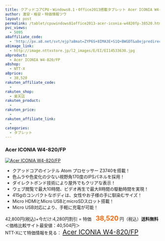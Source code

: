 ```yaml
---
title: クアッドコアCPU・Windows8.1・Office2013搭載タブレット Acer ICONIA W4-820/FP 特価38,520円！送料無料！
author: 激安・格安・特価情報ツウ
layout: post
permalink: /tablet/cpuwindows81office2013-acer-iconia-w4820fp-38520.html
pvc_views:
  - 5095
a8affiliate_code:
  - 'http://px.a8.net/svt/ejp?a8mat=ZYP6S+8IMA3E+S1Q+BWGDT&a8ejpredirect=http://nttxstore.jp/_II_EI14533630'
a8image_link:
  - http://image.nttxstore.jp/l2_images/E/EI/EI14533630.jpg
a8product:
  - Acer ICONIA W4-820/FP
a8shop:
  - NTT-X
a8price:
  - 38,520
rakuten_affiliate_code:
  - 
rakuten_shop:
  - 楽天店
rakuten_product:
  - 
rakuten_price:
  - 
rakuten_affiliate_link:
  - 
categories:
  - タブレット
---
```

### Acer ICONIA W4-820/FP

<div class="img-bg2 img_L">
  <a title="Acer ICONIA W4-820/FP" href="http://px.a8.net/svt/ejp?a8mat=ZYP6S+8IMA3E+S1Q+BWGDT&a8ejpredirect=http://nttxstore.jp/_II_EI14533630" target="_blank"><img src="http://i0.wp.com/image.nttxstore.jp/l2_images/E/EI/EI14533630.jpg?resize=120%2C120" border="0" alt="Acer ICONIA W4-820/FP" style="border: 0pt none;" data-recalc-dims="1" /></a>
</div>

<!--more-->

  * クアッドコアのインテル Atom プロセッサー Z3740を搭載！
  * 色ムラや色変化の少ない視野角170度のIPSパネルを採用！
  * ダイレクトボンド技術により屋外でもクリアな表示！
  * ウェブ閲覧で最大10時間、ビデオ再生で最大8時間の駆動時間を実現！
  * 415gのコンパクトなボディは、女性やお子様の手に馴染むサイズ！
  * Micro HDMIとMicro USBとmicroSDスロット搭載！
  * Micro USB対応により、手軽に充電が可能！

42,800円(税込)+今だけ:4,280円割引 = 特価　<span style="color: #ff6600; font-size: 150%;"><strong>38,520</strong></span> 円（税込）**送料無料**  
＜価格比較サイト最安値：40,504円＞  
NTT-Xにて特価情報を見る： <span style="font-size: 150%;"><a href="http://px.a8.net/svt/ejp?a8mat=ZYP6S+8IMA3E+S1Q+BWGDT&a8ejpredirect=http://nttxstore.jp/_II_EI14533630" target="_blank">Acer ICONIA W4-820/FP</a></span>